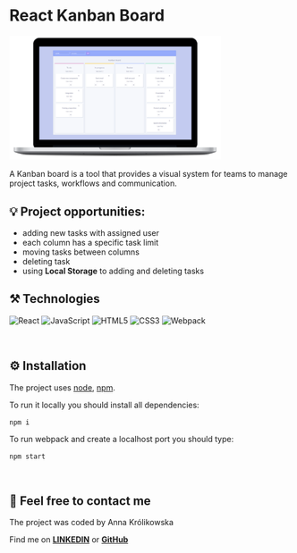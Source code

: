# React Kanban Board

<img src='./src/images/readme-img.png' width='75%' height='75%'> 

A Kanban board is a tool that provides a visual system for teams to manage project tasks, workflows and communication.




 ## :bulb: Project opportunities:
- adding new tasks with assigned user
- each column has a specific task limit
- moving tasks between columns
- deleting task
- using **Local Storage** to adding and deleting tasks


 ## :hammer_and_pick: Technologies
 ![React](https://img.shields.io/badge/React-20232A?style=for-the-badge&logo=react&logoColor=61DAFB)
![JavaScript](https://img.shields.io/badge/JavaScript-323330?style=for-the-badge&logo=javascript&logoColor=F7DF1E)
![HTML5](https://img.shields.io/badge/HTML5-E34F26?style=for-the-badge&logo=html5&logoColor=white)
![CSS3](https://img.shields.io/badge/CSS3-1572B6?style=for-the-badge&logo=css3&logoColor=white)
![Webpack](https://img.shields.io/badge/Webpack-8DD6F9?style=for-the-badge&logo=Webpack&logoColor=white)

&nbsp;

## :gear: Installation

The project uses [node](https://nodejs.org/en/), [npm](https://www.npmjs.com/).

To run it locally you should install all dependencies:

    npm i

To run webpack and create a localhost port you should type:

    npm start


&nbsp;

## :envelope_with_arrow: Feel free to contact me
The project was coded by Anna Królikowska

Find me on [**LINKEDIN**](https://www.linkedin.com/in/krolikowska-ann/) or [**GitHub**](https://github.com/annakrolikowska)
